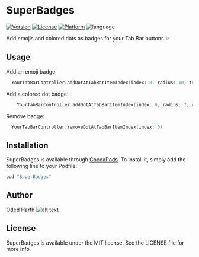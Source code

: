 # SuperBadges

[![Version](https://img.shields.io/cocoapods/v/SuperBadges.svg?style=flat)](http://cocoapods.org/pods/SuperBadges)
[![License](https://img.shields.io/cocoapods/l/SuperBadges.svg?style=flat)](http://cocoapods.org/pods/SuperBadges)
[![Platform](https://img.shields.io/cocoapods/p/SuperBadges.svg?style=flat)](http://cocoapods.org/pods/SuperBadges)
![language](https://img.shields.io/badge/Language-%20Swift%20-orange.svg)

Add emojis and colored dots as badges for your Tab Bar buttons ✨

## Usage

Add an emoji badge:

```swift
  YourTabBarController.addDotAtTabBarItemIndex(index: 0, radius: 10, text : "👏🏻")
```

Add a colored dot badge:

```swift
    YourTabBarController.addDotAtTabBarItemIndex(index: 0, radius: 7, color : UIColor.blue)
```

Remove badge:

```swift
  YourTabBarController.removeDotAtTabBarItemIndex(index: 0)
```

## Installation

SuperBadges is available through [CocoaPods](http://cocoapods.org). To install
it, simply add the following line to your Podfile:

```ruby
pod "SuperBadges"
```

## Author

[1]: http://www.twitter.com/odedharth
[1.1]: http://i.imgur.com/wWzX9uB.png (twitter icon with padding)

Oded Harth [![alt text][1.1]][1]

## License

SuperBadges is available under the MIT license. See the LICENSE file for more info.
